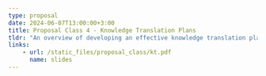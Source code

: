 ```yaml
---
type: proposal
date: 2024-06-07T13:00:00+3:00
title: Proposal Class 4 - Knowledge Translation Plans
tldr: "An overview of developing an effective knowledge translation plan for your proposed research"
links: 
    - url: /static_files/proposal_class/kt.pdf
      name: slides 
---
```

